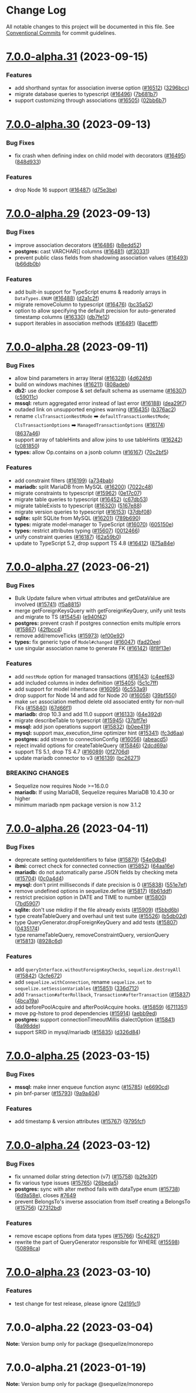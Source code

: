 # Change Log

All notable changes to this project will be documented in this file.
See [Conventional Commits](https://conventionalcommits.org) for commit guidelines.

# [7.0.0-alpha.31](https://github.com/sequelize/sequelize/compare/v7.0.0-alpha.30...v7.0.0-alpha.31) (2023-09-15)


### Features

* add shorthand syntax for association inverse option ([#16512](https://github.com/sequelize/sequelize/issues/16512)) ([3296bcc](https://github.com/sequelize/sequelize/commit/3296bcc7eff832c9a9eb0492c8b44232f2018080))
* migrate database queries to typescript ([#16496](https://github.com/sequelize/sequelize/issues/16496)) ([7b681b7](https://github.com/sequelize/sequelize/commit/7b681b7dbd1c90c81653be5be314b5c42fd1c85f))
* support customizing through associations ([#16505](https://github.com/sequelize/sequelize/issues/16505)) ([02bb6b7](https://github.com/sequelize/sequelize/commit/02bb6b7a7211d594a086a2fc7bbe6269e40c8eed))





# [7.0.0-alpha.30](https://github.com/sequelize/sequelize/compare/v7.0.0-alpha.29...v7.0.0-alpha.30) (2023-09-13)


### Bug Fixes

* fix crash when defining index on child model with decorators ([#16495](https://github.com/sequelize/sequelize/issues/16495)) ([848d933](https://github.com/sequelize/sequelize/commit/848d933f97f67d7a5cbb3584db9d7d9f3bdc7d34))


### Features

* drop Node 16 support ([#16487](https://github.com/sequelize/sequelize/issues/16487)) ([d75e3be](https://github.com/sequelize/sequelize/commit/d75e3bec05c707d3acf9b27522fc7cddc6107188))





# [7.0.0-alpha.29](https://github.com/sequelize/sequelize/compare/v7.0.0-alpha.28...v7.0.0-alpha.29) (2023-09-13)


### Bug Fixes

* improve association decorators ([#16486](https://github.com/sequelize/sequelize/issues/16486)) ([b8edd52](https://github.com/sequelize/sequelize/commit/b8edd521d3554d6f138cb97498b3d4e3ae315302))
* **postgres:** cast VARCHAR[] columns ([#16481](https://github.com/sequelize/sequelize/issues/16481)) ([df30331](https://github.com/sequelize/sequelize/commit/df30331fa3ca2070df0e655059532aad07af703c))
* prevent public class fields from shadowing association values ([#16493](https://github.com/sequelize/sequelize/issues/16493)) ([b66db0b](https://github.com/sequelize/sequelize/commit/b66db0b3f3c4477bddb30c51618422e7a158d1ae))


### Features

* add built-in support for TypeScript enums & readonly arrays in `DataTypes.ENUM` ([#16488](https://github.com/sequelize/sequelize/issues/16488)) ([d2a1c2f](https://github.com/sequelize/sequelize/commit/d2a1c2f46b2d139f95d7143c3d14cd2d7c2e4a80))
* migrate removeColumn to typescript ([#16476](https://github.com/sequelize/sequelize/issues/16476)) ([bc35a52](https://github.com/sequelize/sequelize/commit/bc35a52af967dd49bbc5969450d4d80ad2926d84))
* option to allow specifying the default precision for auto-generated timestamp columns ([#16330](https://github.com/sequelize/sequelize/issues/16330)) ([db7fe12](https://github.com/sequelize/sequelize/commit/db7fe125d7c76213a4279e540810d6b170c01d44))
* support iterables in association methods ([#16491](https://github.com/sequelize/sequelize/issues/16491)) ([8acefff](https://github.com/sequelize/sequelize/commit/8acefffbe5c72e7aa911209f66bf38b2b5e8486b))





# [7.0.0-alpha.28](https://github.com/sequelize/sequelize/compare/v7.0.0-alpha.27...v7.0.0-alpha.28) (2023-09-11)


### Bug Fixes

* allow bind parameters in array literal ([#16328](https://github.com/sequelize/sequelize/issues/16328)) ([4d624fd](https://github.com/sequelize/sequelize/commit/4d624fd37e84a0b9215bac0b0a1ab85892a81cef))
* build on windows machines ([#16211](https://github.com/sequelize/sequelize/issues/16211)) ([808adeb](https://github.com/sequelize/sequelize/commit/808adebebdaadb81644fd927a3bb146ce472e142))
* **db2:** use docker compose & set default schema as username ([#16307](https://github.com/sequelize/sequelize/issues/16307)) ([c59011c](https://github.com/sequelize/sequelize/commit/c59011cad93e8fe3ae80c9139de98a541ba9e5c6))
* **mssql:** return aggregated error instead of last error ([#16188](https://github.com/sequelize/sequelize/issues/16188)) ([dea29f7](https://github.com/sequelize/sequelize/commit/dea29f79e180ac1ec7c0392175c3f38ac156f40a))
* outaded link on unsupported engines warning ([#16435](https://github.com/sequelize/sequelize/issues/16435)) ([b376ac2](https://github.com/sequelize/sequelize/commit/b376ac22defb9aec7a969c96f22ae01686fc12ae))
* rename `clsTransactionNestMode` ➡️ `defaultTransactionNestMode`; `ClsTransactionOptions` ➡️ `ManagedTransactionOptions` ([#16174](https://github.com/sequelize/sequelize/issues/16174)) ([8637a46](https://github.com/sequelize/sequelize/commit/8637a4609505de6cecdfd91999c43ae71e7b065d))
* support array of tableHints and allow joins to use tableHints ([#16242](https://github.com/sequelize/sequelize/issues/16242)) ([c081850](https://github.com/sequelize/sequelize/commit/c081850f6c87728ff25645529c19342419a127fa))
* **types:** allow Op.contains on a jsonb column ([#16167](https://github.com/sequelize/sequelize/issues/16167)) ([70c2bf5](https://github.com/sequelize/sequelize/commit/70c2bf505a6aa88a43ec46383cbb094f88939385))


### Features

* add constraint filters ([#16199](https://github.com/sequelize/sequelize/issues/16199)) ([a734bab](https://github.com/sequelize/sequelize/commit/a734babe0bf989389a4775597b3615404dce9d6c))
* **mariadb:** split MariaDB from MySQL ([#16200](https://github.com/sequelize/sequelize/issues/16200)) ([7022c48](https://github.com/sequelize/sequelize/commit/7022c48214901aadceca87709835ee1f5bb36bfc))
* migrate constraints to typescript ([#15962](https://github.com/sequelize/sequelize/issues/15962)) ([0e17c07](https://github.com/sequelize/sequelize/commit/0e17c07b93e139aafbab470f88847affceec23a7))
* migrate table queries to typescript ([#16452](https://github.com/sequelize/sequelize/issues/16452)) ([c67db53](https://github.com/sequelize/sequelize/commit/c67db5333eff930032ae03a52744600a9fd1b782))
* migrate tableExists to typescript ([#16320](https://github.com/sequelize/sequelize/issues/16320)) ([5167e88](https://github.com/sequelize/sequelize/commit/5167e880abe9bb6f5338815149a838e7f23a1b59))
* migrate version queries to typescript ([#16153](https://github.com/sequelize/sequelize/issues/16153)) ([37dbf08](https://github.com/sequelize/sequelize/commit/37dbf081b7514064b53a9b16ae93987e2c5d0264))
* **sqlite:** split SQLite from MySQL ([#16201](https://github.com/sequelize/sequelize/issues/16201)) ([789b690](https://github.com/sequelize/sequelize/commit/789b6900e5682792382d860a190249c16e4e3931))
* **types:** migrate model-manager to TypeScript ([#16070](https://github.com/sequelize/sequelize/issues/16070)) ([605150e](https://github.com/sequelize/sequelize/commit/605150e2379f8b141f7b3353c44ac12d348d0883))
* **types:** restrict attributes typing ([#15607](https://github.com/sequelize/sequelize/issues/15607)) ([0012466](https://github.com/sequelize/sequelize/commit/0012466cc44c364d77b7fa8fd0e251a642375370))
* unify constraint queries ([#16187](https://github.com/sequelize/sequelize/issues/16187)) ([62a59b0](https://github.com/sequelize/sequelize/commit/62a59b016b77e37c6ffee5b15eaaedde79992fb9))
* update to TypeScript 5.2, drop support TS 4.8 ([#16412](https://github.com/sequelize/sequelize/issues/16412)) ([875a84e](https://github.com/sequelize/sequelize/commit/875a84e062fafb61f19f657e5e0912988177bd62))





# [7.0.0-alpha.27](https://github.com/sequelize/sequelize/compare/v7.0.0-alpha.26...v7.0.0-alpha.27) (2023-06-21)


### Bug Fixes

* Bulk Update failure when virtual attributes and getDataValue are involved ([#15741](https://github.com/sequelize/sequelize/issues/15741)) ([f5a8815](https://github.com/sequelize/sequelize/commit/f5a8815bf10d3976438d69bf58159db24bfd5ae9))
* merge getForeignKeysQuery with getForeignKeyQuery, unify unit tests and migrate to TS ([#15454](https://github.com/sequelize/sequelize/issues/15454)) ([e940f42](https://github.com/sequelize/sequelize/commit/e940f429efc8ca1e63bd91a21e31858a09f02151))
* **postgres:** prevent crash if postgres connection emits multiple errors ([#15867](https://github.com/sequelize/sequelize/issues/15867)) ([42fbcc4](https://github.com/sequelize/sequelize/commit/42fbcc467aad03e0c588909d81f75dc263abe240))
* remove add/removeTicks ([#15973](https://github.com/sequelize/sequelize/issues/15973)) ([ef00e92](https://github.com/sequelize/sequelize/commit/ef00e92416d11a925cbf4f1ab06373072688626e))
* **types:** fix generic type of `Model#changed` ([#16047](https://github.com/sequelize/sequelize/issues/16047)) ([fad20ee](https://github.com/sequelize/sequelize/commit/fad20eeee600955cb7782acaef0994804de5e532))
* use singular association name to generate FK ([#16142](https://github.com/sequelize/sequelize/issues/16142)) ([8f8f13e](https://github.com/sequelize/sequelize/commit/8f8f13e45ce9ab4f07657c0dceb06745c62de103))


### Features

* add `nestMode` option for managed transactions ([#16143](https://github.com/sequelize/sequelize/issues/16143)) ([c4eef63](https://github.com/sequelize/sequelize/commit/c4eef638edbc807167d65ef7559622497e332348))
* add included columns in index definition  ([#15405](https://github.com/sequelize/sequelize/issues/15405)) ([5c1c7ff](https://github.com/sequelize/sequelize/commit/5c1c7ff6b9482df4214d6c88f1c4ba4255e22af1))
* add support for model inheritance ([#16095](https://github.com/sequelize/sequelize/issues/16095)) ([6c553a9](https://github.com/sequelize/sequelize/commit/6c553a9cd4fc4d76a1b3cf217c55de626a29288b))
* drop support for Node 14 and add for Node 20 ([#16058](https://github.com/sequelize/sequelize/issues/16058)) ([39bf550](https://github.com/sequelize/sequelize/commit/39bf550a9f6cb4105ae6e406970557edccd2e421))
* make `set` association method delete old associated entity for non-null FKs  ([#15840](https://github.com/sequelize/sequelize/issues/15840)) ([67d66f1](https://github.com/sequelize/sequelize/commit/67d66f1fa35ff5028bcb35aed13c3307f464d874))
* **mariadb:** drop 10.3 and add 11.0 support ([#16133](https://github.com/sequelize/sequelize/issues/16133)) ([64e392d](https://github.com/sequelize/sequelize/commit/64e392d083ddb7f0415cc70fda1db3ab72c3a7d8))
* migrate describeTable to typescript ([#15945](https://github.com/sequelize/sequelize/issues/15945)) ([37bff7e](https://github.com/sequelize/sequelize/commit/37bff7e2948d80fe8e5133452d2f5ba7559441cb))
* **mssql:** add json operations support ([#15832](https://github.com/sequelize/sequelize/issues/15832)) ([b0ee419](https://github.com/sequelize/sequelize/commit/b0ee4198788858a0c7ddee492fa65e64787dab51))
* **mysql:** support max_execution_time optimizer hint ([#15341](https://github.com/sequelize/sequelize/issues/15341)) ([fc3d6aa](https://github.com/sequelize/sequelize/commit/fc3d6aaa1e1d5a8577bbe046b40472894529bd73))
* **postgres:** add stream to connectionConfig ([#16056](https://github.com/sequelize/sequelize/issues/16056)) ([abeacd5](https://github.com/sequelize/sequelize/commit/abeacd5ea2e32f6e6fbf91b6a0c94d9139fafb67))
* reject invalid options for createTableQuery ([#15846](https://github.com/sequelize/sequelize/issues/15846)) ([2dcd69a](https://github.com/sequelize/sequelize/commit/2dcd69a3bb40736e23659ea99fed7f5dab29d1fb))
* support TS 5.1, drop TS 4.7 ([#16089](https://github.com/sequelize/sequelize/issues/16089)) ([0f2706d](https://github.com/sequelize/sequelize/commit/0f2706d756786d5b754a2c5a70fed0d512c95b8f))
* update mariadb connector to v3 ([#16139](https://github.com/sequelize/sequelize/issues/16139)) ([bc26271](https://github.com/sequelize/sequelize/commit/bc26271f090c7770b434422684a07f0f69fb9616))


### BREAKING CHANGES

* Sequelize now requires Node >=16.0.0
* **mariadb:** If using MariaDB, Sequelize requires MariaDB 10.4.30 or higher
* minimum mariadb npm package version is now 3.1.2





# [7.0.0-alpha.26](https://github.com/sequelize/sequelize/compare/v7.0.0-alpha.25...v7.0.0-alpha.26) (2023-04-11)


### Bug Fixes

* deprecate setting quoteIdentifiers to false ([#15879](https://github.com/sequelize/sequelize/issues/15879)) ([54e0db4](https://github.com/sequelize/sequelize/commit/54e0db43cde27b1de2ad8a9b81770a6a15dc5e99))
* **ibmi:** correct check for connected connection ([#15852](https://github.com/sequelize/sequelize/issues/15852)) ([64aa16e](https://github.com/sequelize/sequelize/commit/64aa16ed44688f02539f008f5140ec7f1cced689))
* **mariadb:** do not automatically parse JSON fields by checking meta ([#15704](https://github.com/sequelize/sequelize/issues/15704)) ([0c0a4d4](https://github.com/sequelize/sequelize/commit/0c0a4d44f9c2152df88f7a932ff10c7523d3c060))
* **mysql:** don't print milliseconds if date precision is 0 ([#15838](https://github.com/sequelize/sequelize/issues/15838)) ([551e7ef](https://github.com/sequelize/sequelize/commit/551e7ef302135ffd4d33f4182ee89dfb22132046))
* remove undefined options in sequelize.define ([#15817](https://github.com/sequelize/sequelize/issues/15817)) ([6b61ddf](https://github.com/sequelize/sequelize/commit/6b61ddfce4803694eb83a4c80bb0ec8f072a412a))
* restrict precision option in DATE and TIME to number ([#15800](https://github.com/sequelize/sequelize/issues/15800)) ([7bd5907](https://github.com/sequelize/sequelize/commit/7bd5907a471f74d7467f9aa7c112a4976ce8e328))
* **sqlite:** don't use mkdirp if the file already exists ([#15909](https://github.com/sequelize/sequelize/issues/15909)) ([f5bbd6b](https://github.com/sequelize/sequelize/commit/f5bbd6b393ca93670c055709754871f15d52092a))
* type createTableQuery and overhaul unit test suite ([#15526](https://github.com/sequelize/sequelize/issues/15526)) ([b5db02d](https://github.com/sequelize/sequelize/commit/b5db02d72ccd925e41e7a7a3b8f8ea5951dc4dd4))
* type QueryGenerator.dropForeignKeyQuery and add tests ([#15807](https://github.com/sequelize/sequelize/issues/15807)) ([0435174](https://github.com/sequelize/sequelize/commit/043517414a9d2608745cf4f2505010defd3d7f98))
* type renameTableQuery, removeConstraintQuery, versionQuery ([#15813](https://github.com/sequelize/sequelize/issues/15813)) ([8928c6d](https://github.com/sequelize/sequelize/commit/8928c6d939e32fb7923c4f1e5ffbe677ad93fab4))


### Features

* add `queryInterface.withoutForeignKeyChecks`, `sequelize.destroyAll` ([#15842](https://github.com/sequelize/sequelize/issues/15842)) ([3cfe672](https://github.com/sequelize/sequelize/commit/3cfe6722cee3dc81ba5582dfddbddae5f9bc9c53))
* add `sequelize.withConnection`, rename `sequelize.set` to `sequelize.setSessionVariables` ([#15851](https://github.com/sequelize/sequelize/issues/15851)) ([336d712](https://github.com/sequelize/sequelize/commit/336d712d2cc7c78a490df7d0a56a1114de1fd4c4))
* add `Transaction#afterRollback`, `Transaction#afterTransaction` ([#15837](https://github.com/sequelize/sequelize/issues/15837)) ([4bca19a](https://github.com/sequelize/sequelize/commit/4bca19a25558b9926653c54aa892c7ac478ce775))
* add beforePoolAcquire and afterPoolAcquire hooks. ([#15859](https://github.com/sequelize/sequelize/issues/15859)) ([6711351](https://github.com/sequelize/sequelize/commit/67113511e67dd709bea99527be3bde41a6b823cf))
* move pg-hstore to prod dependencies ([#15914](https://github.com/sequelize/sequelize/issues/15914)) ([aebb9ed](https://github.com/sequelize/sequelize/commit/aebb9ed1a1dd166bbc4730faf15cb3ba6752a5c9))
* **postgres:** support connectionTimeoutMillis dialectOption ([#15841](https://github.com/sequelize/sequelize/issues/15841)) ([8a98dde](https://github.com/sequelize/sequelize/commit/8a98dde54995a482c8e3814d51803783bb3117fd))
* support SRID in mysql/mariadb ([#15835](https://github.com/sequelize/sequelize/issues/15835)) ([d326d84](https://github.com/sequelize/sequelize/commit/d326d84d96e5e9f687e86c5b7cbf4c507e9c5d0c))





# [7.0.0-alpha.25](https://github.com/sequelize/sequelize/compare/v7.0.0-alpha.24...v7.0.0-alpha.25) (2023-03-15)


### Bug Fixes

* **mssql:** make inner enqueue function async ([#15785](https://github.com/sequelize/sequelize/issues/15785)) ([e6690cd](https://github.com/sequelize/sequelize/commit/e6690cdf27980d57be1bb9f138b04124775b153b))
* pin bnf-parser ([#15793](https://github.com/sequelize/sequelize/issues/15793)) ([9a9a404](https://github.com/sequelize/sequelize/commit/9a9a404fcd155079af9208626aa67df4ad335879))


### Features

* add timestamp & version attributes ([#15767](https://github.com/sequelize/sequelize/issues/15767)) ([9795fcf](https://github.com/sequelize/sequelize/commit/9795fcf82e5c66d1f5be28852778b6886942fe7f))





# [7.0.0-alpha.24](https://github.com/sequelize/sequelize/compare/v7.0.0-alpha.23...v7.0.0-alpha.24) (2023-03-12)


### Bug Fixes

* fix unnamed dollar string detection (v7) ([#15758](https://github.com/sequelize/sequelize/issues/15758)) ([b2fe30f](https://github.com/sequelize/sequelize/commit/b2fe30f8ed076c02b60beb0d88affa832e6d896b))
* fix various type issues ([#15765](https://github.com/sequelize/sequelize/issues/15765)) ([26beda5](https://github.com/sequelize/sequelize/commit/26beda5bf76bd65e30264ebf135e39efaa7d514d))
* **postgres:** sync with alter method fails with dataType enum ([#15738](https://github.com/sequelize/sequelize/issues/15738)) ([6d9a58e](https://github.com/sequelize/sequelize/commit/6d9a58e7556de614133c2d16ba6ee8e8cebd5fa0)), closes [#7649](https://github.com/sequelize/sequelize/issues/7649)
* prevent BelongsTo's inverse association from itself creating a BelongsTo ([#15756](https://github.com/sequelize/sequelize/issues/15756)) ([27312bd](https://github.com/sequelize/sequelize/commit/27312bdc849c25c60cb88a677c2854e57c79b94e))


### Features

* remove escape options from data types ([#15766](https://github.com/sequelize/sequelize/issues/15766)) ([5c42821](https://github.com/sequelize/sequelize/commit/5c428218df05a6354cc039d73eb58a49434172ee))
* rewrite the part of QueryGenerator responsible for WHERE ([#15598](https://github.com/sequelize/sequelize/issues/15598)) ([50898ca](https://github.com/sequelize/sequelize/commit/50898cac7c979edd94cd7eb68242d9aff7362378))





# [7.0.0-alpha.23](https://github.com/sequelize/sequelize/compare/v7.0.0-alpha.22...v7.0.0-alpha.23) (2023-03-10)


### Features

* test change for test release, please ignore ([2d191c1](https://github.com/sequelize/sequelize/commit/2d191c19d5dd06b4ca8a58f2c268abf9db0b50d3))





# 7.0.0-alpha.22 (2023-03-04)

**Note:** Version bump only for package @sequelize/monorepo





# 7.0.0-alpha.21 (2023-01-19)

**Note:** Version bump only for package @sequelize/monorepo
